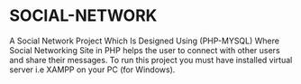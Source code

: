 # SOCIAL-NETWORK
A Social Network Project Which Is Designed Using (PHP-MYSQL) Where Social Networking Site in PHP helps the user to connect with other users and share their messages. To run this project you must have installed virtual server i.e XAMPP on your PC (for Windows).
